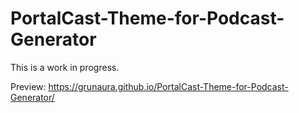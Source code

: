# PortalCast-Theme-for-Podcast-Generator

This is a work in progress.


Preview: https://grunaura.github.io/PortalCast-Theme-for-Podcast-Generator/
